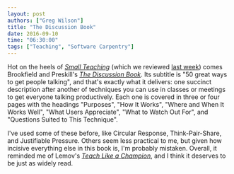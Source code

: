 ```yaml
---
layout: post
authors: ["Greg Wilson"]
title: "The Discussion Book"
date: 2016-09-10
time: "06:30:00"
tags: ["Teaching", "Software Carpentry"]
---
```


Hot on the heels of *[Small Teaching](https://www.amazon.com/Small-Teaching-Everyday-Lessons-Learning/dp/1118944496/)*
(which we reviewed [last week]({{site.url}}/blog/2016/09/small-teaching.html))
comes Brookfield and Preskill's *[The Discussion Book](https://www.amazon.com/Discussion-Book-Great-People-Talking/dp/1119049717/)*.
Its subtitle is "50 great ways to get people talking",
and that's exactly what it delivers:
one succinct description after another of techniques you can use in classes or meetings
to get everyone talking productively.
Each one is covered in three or four pages with the headings
"Purposes", "How It Works", "Where and When It Works Well",
"What Users Appreciate", "What to Watch Out For",
and "Questions Suited to This Technique".

I've used some of these before,
like Circular Response, Think-Pair-Share, and Justifiable Pressure.
Others seem less practical to me,
but given how incisive everything else in this book is,
I'm probably mistaken.
Overall,
it reminded me of Lemov's *[Teach Like a Champion](https://www.amazon.com/Teach-Like-Champion-2-0-Techniques/dp/1118901851/)*,
and I think it deserves to be just as widely read.
